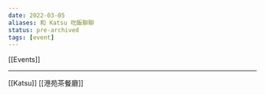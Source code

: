 ```yaml
---
date: 2022-03-05
aliases: 和 Katsu 吃飯聊聊
status: pre-archived
tags: [event]
---
```


[[Events]]

---

[[Katsu]]
[[港苑茶餐廳]]